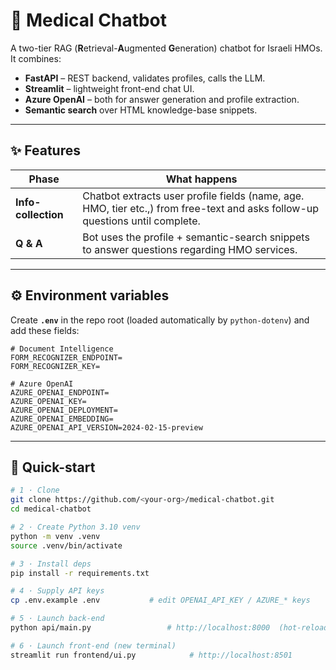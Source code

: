 # 🏥 Medical Chatbot

A two-tier RAG (**R**etrieval-**A**ugmented **G**eneration) chatbot for Israeli
HMOs.  
It combines:

* **FastAPI** – REST backend, validates profiles, calls the LLM.
* **Streamlit** – lightweight front-end chat UI.
* **Azure OpenAI** – both for answer generation and profile extraction.
* **Semantic search** over HTML knowledge-base snippets.

---

## ✨ Features

| Phase | What happens |
|-------|--------------|
| **Info-collection** | Chatbot extracts user profile fields (name, age. HMO, tier etc.,) from free-text and asks follow-up questions until complete. |
| **Q & A** | Bot uses the profile + semantic-search snippets to answer questions regarding HMO services. |

---

## ⚙️ Environment variables

Create **`.env`** in the repo root (loaded automatically by `python-dotenv`) and add these fields:

```dotenv
# Document Intelligence
FORM_RECOGNIZER_ENDPOINT=
FORM_RECOGNIZER_KEY=

# Azure OpenAI
AZURE_OPENAI_ENDPOINT=
AZURE_OPENAI_KEY=
AZURE_OPENAI_DEPLOYMENT=
AZURE_OPENAI_EMBEDDING=
AZURE_OPENAI_API_VERSION=2024-02-15-preview 
```

---

## 🔧 Quick-start

```bash
# 1 · Clone
git clone https://github.com/<your-org>/medical-chatbot.git
cd medical-chatbot

# 2 · Create Python 3.10 venv
python -m venv .venv
source .venv/bin/activate

# 3 · Install deps
pip install -r requirements.txt

# 4 · Supply API keys
cp .env.example .env           # edit OPENAI_API_KEY / AZURE_* keys

# 5 · Launch back-end
python api/main.py                 # http://localhost:8000  (hot-reloading: uvicorn main:app --reload)

# 6 · Launch front-end (new terminal)
streamlit run frontend/ui.py            # http://localhost:8501
